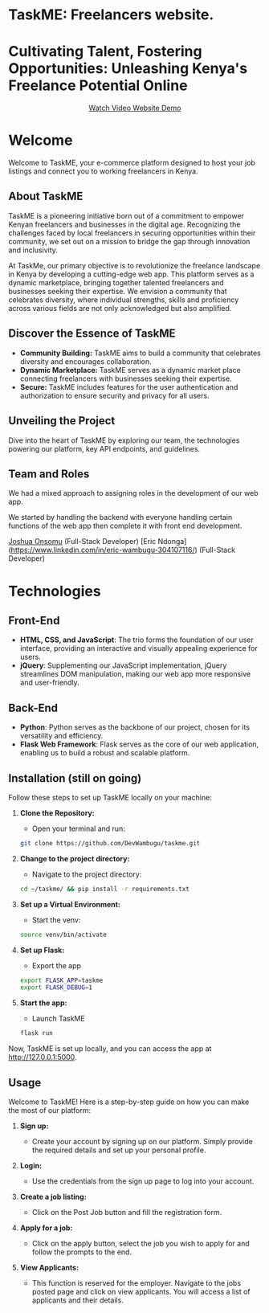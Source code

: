 # TaskME: Freelancers website.
# Cultivating Talent, Fostering Opportunities: Unleashing Kenya's Freelance Potential Online

<a href="https://www.youtube.com/watch?v=apRBzZTt8j0" target="blank">
<p align="center">Watch Video Website Demo</p></a>

# Welcome
Welcome to TaskME, your e-commerce platform designed to host your job listings and connect you to working freelancers in Kenya.

## About TaskME
TaskME is a pioneering initiative born out of a commitment to empower Kenyan freelancers and businesses in the digital age. Recognizing the challenges faced by local freelancers in securing opportunities within their community, we set out on a mission to bridge the gap through innovation and inclusivity.

At TaskMe, our primary objective is to revolutionize the freelance landscape in Kenya by developing a cutting-edge web app. This platform serves as a dynamic marketplace, bringing together talented freelancers and businesses seeking their expertise. We envision a community that celebrates diversity, where individual strengths, skills and proficiency across various fields are not only acknowledged but also amplified. 

## Discover the Essence of TaskME
- **Community Building:** TaskME aims to build a community that celebrates diversity and encourages collaboration.
- **Dynamic Marketplace:** TaskME serves as a dynamic market place connecting freelancers with businesses seeking their expertise.
- **Secure:** TaskME includes features for the user authentication and authorization to ensure security and privacy for all users.

## Unveiling the Project
Dive into the heart of TaskME by exploring our team, the technologies powering our platform, key API endpoints, and guidelines.

## Team and Roles
We had a mixed approach to assigning roles in the development of our web app.

We started by handling the backend with everyone handling certain functions of the web app then complete it with front end development.

[Joshua Onsomu](https://www.linkedin.com/in/joshuaonsomu/) (Full-Stack Developer)
[Eric Ndonga] (https://www.linkedin.com/in/eric-wambugu-304107116/) (Full-Stack Developer)

# Technologies

## Front-End
- **HTML, CSS, and JavaScript**: The trio forms the foundation of our user interface, providing an interactive and visually appealing experience for users.
- **jQuery**: Supplementing our JavaScript implementation, jQuery streamlines DOM manipulation, making our web app more responsive and user-friendly.

## Back-End
- **Python**: Python serves as the backbone of our project, chosen for its versatility and efficiency.
- **Flask Web Framework**: Flask serves as the core of our web application, enabling us to build a robust and scalable platform.

## Installation (still on going)

Follow these steps to set up TaskME locally on your machine:

1. **Clone the Repository:**
    - Open your terminal and run:
    ```bash
    git clone https://github.com/DevWambugu/taskme.git
    ```

2. **Change to the project directory:**
    - Navigate to the project directory:
    ```bash
    cd ~/taskme/ && pip install -r requirements.txt
    ```

3. **Set up a Virtual Environment:**
    - Start the venv:
    ```bash
    source venv/bin/activate
    ```

4. **Set up Flask:**
    - Export the app
    ```bash
    export FLASK_APP=taskme
    export FLASK_DEBUG=1
    ```

5. **Start the app:**
    - Launch TaskME
    ```bash
    flask run
    ```

Now, TaskME is set up locally, and you can access the app at http://127.0.0.1:5000.

## Usage

Welcome to TaskME! Here is a step-by-step guide on how you can make the most of our platform:

1. **Sign up:**
    - Create your account by signing up on our platform. Simply provide the required details and set up your personal profile.

2. **Login:**
    - Use the credentials from the sign up page to log into your account.

3. **Create a job listing:**
    - Click on the Post Job button and fill the registration form.

4. **Apply for a job:**
    - Click on the apply button, select the job you wish to apply for and follow the prompts to the end.

5. **View Applicants:**
    - This function is reserved for the employer. Navigate to the jobs posted page and click on view applicants. You will access a list of applicants and their details.
